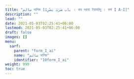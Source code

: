 ```yaml
---
title: "سالم সালিম [باب ضَرَبَ يَضْرِبُ । বাব দরাবা ইয়াদরিবু । ফর্ম I A-I]"
description: ""
lead: ""
date: 2021-05-03T02:25:41+06:00
lastmod: 2021-05-03T02:25:41+06:00
draft: false
images: []
menu: 
  sarf:
    parent: "form_I_ai"
    name: "سالم সালিম"
    identifier: "10form_I_ai"
weight: 999
toc: true
---
```



